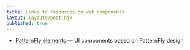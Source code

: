 ```yaml
---
title: Links to resources on web components
layout: layouts/post.njk
published: true
---
```



- [PatternFly elements](https://patternflyelements.org/) — UI components based on PatternFly design